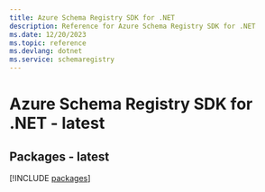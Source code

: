 ```yaml
---
title: Azure Schema Registry SDK for .NET
description: Reference for Azure Schema Registry SDK for .NET
ms.date: 12/20/2023
ms.topic: reference
ms.devlang: dotnet
ms.service: schemaregistry
---
```

# Azure Schema Registry SDK for .NET - latest
## Packages - latest
[!INCLUDE [packages](schema-registry-index.md)]